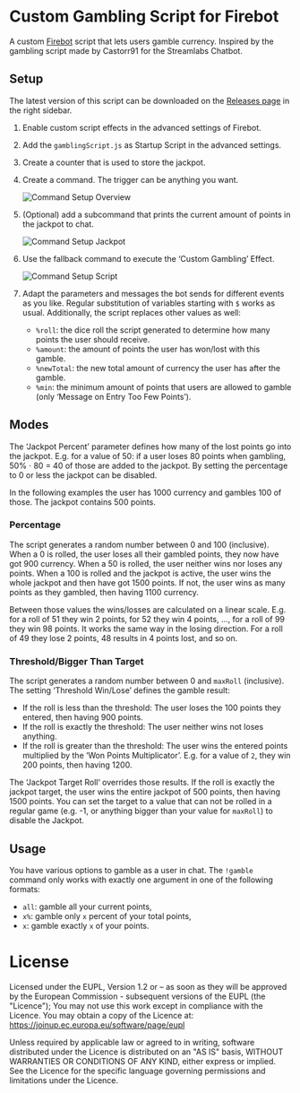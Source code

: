 # Custom Gambling Script for Firebot

A custom [Firebot][firebot] script that lets users gamble currency.
Inspired by the gambling script made by Castorr91 for the Streamlabs Chatbot.

## Setup

The latest version of this script can be downloaded on the
[Releases page][releases] in the right sidebar.

1. Enable custom script effects in the advanced settings of Firebot.

2. Add the `gamblingScript.js` as Startup Script in the advanced settings.

2. Create a counter that is used to store the jackpot.

3. Create a command. The trigger can be anything you want.

    ![Command Setup Overview](setup_images/command_setup_overview.png)

4. (Optional) add a subcommand that prints the current amount of points in the
    jackpot to chat.

    ![Command Setup Jackpot](setup_images/command_setup_jackpot.png)

5. Use the fallback command to execute the ‘Custom Gambling’ Effect.

    ![Command Setup Script](setup_images/command_setup_script.png)

6. Adapt the parameters and messages the bot sends for different events as you like.
    Regular substitution of variables starting with `$` works as usual.
    Additionally, the script replaces other values as well:
    - `%roll`: the dice roll the script generated to determine how many points
        the user should receive.
    - `%amount`: the amount of points the user has won/lost with this gamble.
    - `%newTotal`: the new total amount of currency the user has after the
        gamble.
    - `%min`: the minimum amount of points that users are allowed to gamble
        (only ‘Message on Entry Too Few Points’).


## Modes

The ‘Jackpot Percent’ parameter defines how many of the lost points go into
the jackpot.
E.g. for a value of 50: if a user loses 80 points when gambling,
50% ⋅ 80 = 40 of those are added to the jackpot.
By setting the percentage to 0 or less the jackpot can be disabled.

In the following examples the user has 1000 currency and gambles 100 of those.
The jackpot contains 500 points.


### Percentage

The script generates a random number between 0 and 100 (inclusive).
When a 0 is rolled, the user loses all their gambled points, they now have got
900 currency.
When a 50 is rolled, the user neither wins nor loses any points.
When a 100 is rolled and the jackpot is active, the user wins the whole jackpot
and then have got 1500 points.
If not, the user wins as many points as they gambled, then having 1100 currency.

Between those values the wins/losses are calculated on a linear scale.
E.g. for a roll of 51 they win 2 points, for 52 they win 4 points, …,
for a roll of 99 they win 98 points.
It works the same way in the losing direction.
For a roll of 49 they lose 2 points, 48 results in 4 points lost, and so on.


### Threshold/Bigger Than Target

The script generates a random number between 0 and `maxRoll` (inclusive).
The setting ‘Threshold Win/Lose’ defines the gamble result:
- If the roll is less than the threshold:
  The user loses the 100 points they entered, then having 900 points.
- If the roll is exactly the threshold: The user neither wins not loses anything.
- If the roll is greater than the threshold:
  The user wins the entered points multiplied by the ‘Won Points Multiplicator’.
  E.g. for a value of `2`, they win 200 points, then having 1200.

The ‘Jackpot Target Roll‘ overrides those results.
If the roll is exactly the jackpot target, the user wins the entire jackpot of
500 points, then having 1500 points.
You can set the target to a value that can not be rolled in a regular game
(e.g. -1, or anything bigger than your value for `maxRoll`) to disable the
Jackpot.



## Usage

You have various options to gamble as a user in chat.
The `!gamble` command only works with exactly one argument in one of the
following formats:
- `all`: gamble all your current points,
- `x%`: gamble only `x` percent of your total points,
- `x`: gamble exactly `x` of your points.



# License

Licensed under the EUPL, Version 1.2 or – as soon as they will be approved by
the European Commission - subsequent versions of the EUPL (the "Licence");
You may not use this work except in compliance with the Licence.
You may obtain a copy of the Licence at:
https://joinup.ec.europa.eu/software/page/eupl

Unless required by applicable law or agreed to in writing, software
distributed under the Licence is distributed on an "AS IS" basis,
WITHOUT WARRANTIES OR CONDITIONS OF ANY KIND, either express or implied.
See the Licence for the specific language governing permissions and
limitations under the Licence.



[firebot]: https://github.com/crowbartools/Firebot
[releases]: https://github.com/pirak/firebot-gambling-script/releases
